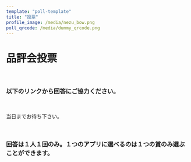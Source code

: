 ```yaml
---
template: "poll-template"
title: "投票"
profile_image: /media/nezu_bow.png
poll_qrcode: /media/dummy_qrcode.png
---
```


# 品評会投票
<br>

### 以下のリンクから回答にご協力ください。</b>
<br>

当日までお待ち下さい。

<!-- ### <b>https://questant.jp/q/SG9POEEL</b> -->

<br>

### 回答は１人１回のみ。１つのアプリに選べるのは１つの賞のみ選ぶことができます。
